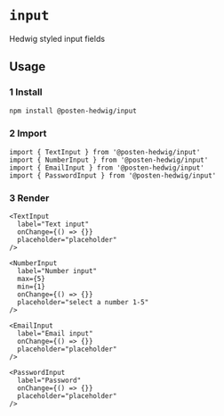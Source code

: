 # `input`

Hedwig styled input fields

## Usage

### 1 Install

```sh
npm install @posten-hedwig/input
```

### 2 Import
```
import { TextInput } from '@posten-hedwig/input'
import { NumberInput } from '@posten-hedwig/input'
import { EmailInput } from '@posten-hedwig/input'
import { PasswordInput } from '@posten-hedwig/input'

```

### 3 Render
```
<TextInput
  label="Text input"
  onChange={() => {}}
  placeholder="placeholder"
/>

<NumberInput
  label="Number input"
  max={5}
  min={1}
  onChange={() => {}}
  placeholder="select a number 1-5"
/>

<EmailInput
  label="Email input"
  onChange={() => {}}
  placeholder="placeholder"
/>

<PasswordInput
  label="Password"
  onChange={() => {}}
  placeholder="placeholder"
/>

```
